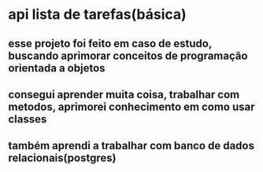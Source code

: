 # api lista de tarefas(básica)
## esse projeto foi feito em caso de estudo, buscando aprimorar conceitos de programação orientada a objetos
## consegui aprender muita coisa, trabalhar com metodos, aprimorei conhecimento em como usar classes
## também aprendi a trabalhar com banco de dados relacionais(postgres)
